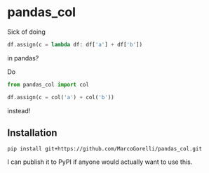 # pandas_col

Sick of doing

```python
df.assign(c = lambda df: df['a'] + df['b'])
```
in pandas?

Do
```python
from pandas_col import col

df.assign(c = col('a') + col('b'))
```
instead!

## Installation

```
pip install git+https://github.com/MarcoGorelli/pandas_col.git
```
I can publish it to PyPI if anyone would actually want to use this.

